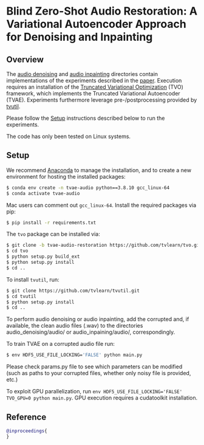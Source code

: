 # Blind Zero-Shot Audio Restoration: A Variational Autoencoder Approach for Denoising and Inpainting

## Overview 
The [audio denoising](./audio_denoising) and [audio inpainting](./audio_inpainting) directories contain implementations of the experiments described in the [paper](). Execution requires an installation of the [Truncated Variational Optimization](https://github.com/tvlearn/tvo) (TVO) framework, which implements the Truncated Variational Autoencoder (TVAE). Experiments furthermore leverage pre-/postprocessing provided by [tvutil](https://github.com/tvlearn/tvutil).

Please follow the [Setup](#setup) instructions described below to run the experiments. 

The code has only been tested on Linux systems.

## Setup
We recommend [Anaconda](https://www.anaconda.com/) to manage the installation, and to create a new environment for hosting the installed packages:

```bash
$ conda env create -n tvae-audio python==3.8.10 gcc_linux-64 
$ conda activate tvae-audio
```
Mac users can comment out ```gcc_linux-64```. 
Install the required packages via pip:

```bash
$ pip install -r requirements.txt
```

The `tvo` package can be installed via:

```bash
$ git clone -b tvae-audio-restoration https://github.com/tvlearn/tvo.git
$ cd tvo
$ python setup.py build_ext
$ python setup.py install
$ cd ..
```

To install `tvutil`, run:

```bash
$ git clone https://github.com/tvlearn/tvutil.git
$ cd tvutil
$ python setup.py install
$ cd ..
```
To perform audio denoising or audio inpainting, add the corrupted and, if available, the clean audio files (.wav) to the directories audio_denoising/audio/ or audio_inpaining/audio/, correspondingly.

To train TVAE on a corrupted audio file run:
```bash
$ env HDF5_USE_FILE_LOCKING='FALSE' python main.py  
```
Please check params.py file to see which parameters can be modified (such as paths to your corrupted files, whether only noisy file is provided, etc.) 

To exploit GPU parallelization, run ```env HDF5_USE_FILE_LOCKING='FALSE' TVO_GPU=0 python main.py```. GPU execution requires a cudatoolkit installation. 

## Reference

```bibtex
@inproceedings{
}
```
